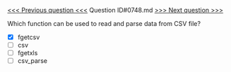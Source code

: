 [<<< Previous question <<<](0747.md)  Question ID#0748.md  [>>> Next question >>>](0749.md) 

Which function can be used to read and parse data from CSV file?

- [x] fgetcsv
- [ ] csv
- [ ] fgetxls
- [ ] csv_parse

